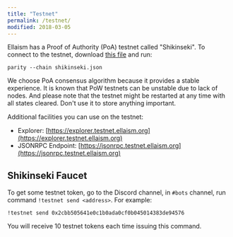 ```yaml
---
title: "Testnet"
permalink: /testnet/
modified: 2018-03-05
---
```


Ellaism has a Proof of Authority (PoA) testnet called "Shikinseki". To connect to the testnet, download [this file](https://github.com/ellaism/parity-config/blob/master/shikinseki.json) and run:

```
parity --chain shikinseki.json
```

We choose PoA consensus algorithm because it provides a stable experience. It is known that PoW testnets can be unstable due to lack of nodes. And please note that the testnet might be restarted at any time with all states cleared. Don't use it to store anything important.

Additional facilities you can use on the testnet:

* Explorer: [https://explorer.testnet.ellaism.org](https://explorer.testnet.ellaism.org)
* JSONRPC Endpoint: [https://jsonrpc.testnet.ellaism.org](https://jsonrpc.testnet.ellaism.org)

## Shikinseki Faucet

To get some testnet token, go to the Discord channel, in `#bots` channel, run command `!testnet send <address>`. For example:

```
!testnet send 0x2cbb505641e0c1b0ada0cf0b045014383de94576
```

You will receive 10 testnet tokens each time issuing this command.
